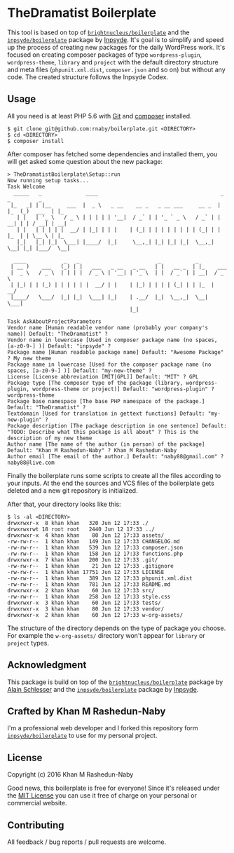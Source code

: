 # TheDramatist Boilerplate

This tool is based on top of [`brightnucleus/boilerplate`](https://github.com/brightnucleus/boilerplate) and the [`inpsyde/boilerplate`](https://github.com/inpsyde/boilerplate) package by [Inpsyde](https://inpsyde.com/). It's goal is to simplify and speed up the process of creating new packages for the daily WordPress work. It's focused on creating composer packages of type `wordpress-plugin`, `wordpress-theme`, `library` and `project` with the default directory structure and meta files (`phpunit.xml.dist`, `composer.json` and so on) but without any code. The created structure follows the Inpsyde Codex.

## Usage

All you need is at least PHP 5.6 with [Git](https://git-scm.com/) and [composer](https://getcomposer.org/) installed. 

```
$ git clone git@github.com:rnaby/boilerplate.git <DIRECTORY>
$ cd <DIRECTORY>
$ composer install
```

After composer has fetched some dependencies and installed them, you will get asked some question about the new package:

```
> TheDramatistBoilerplate\Setup::run
Now running setup tasks...
Task Welcome
  _____   _              ____                                       _     _         _   
 |_   _| | |__     ___  |  _ \   _ __    __ _   _ __ ___     __ _  | |_  (_)  ___  | |_ 
   | |   | '_ \   / _ \ | | | | | '__|  / _` | | '_ ` _ \   / _` | | __| | | / __| | __|
   | |   | | | | |  __/ | |_| | | |    | (_| | | | | | | | | (_| | | |_  | | \__ \ | |_ 
   |_|   |_| |_|  \___| |____/  |_|     \__,_| |_| |_| |_|  \__,_|  \__| |_| |___/  \__|
                                                                                        
  ____            _   _                         _           _          
 | __ )    ___   (_) | |   ___   _ __   _ __   | |   __ _  | |_    ___ 
 |  _ \   / _ \  | | | |  / _ \ | '__| | '_ \  | |  / _` | | __|  / _ \
 | |_) | | (_) | | | | | |  __/ | |    | |_) | | | | (_| | | |_  |  __/
 |____/   \___/  |_| |_|  \___| |_|    | .__/  |_|  \__,_|  \__|  \___|
                                       |_|                             
                                       
Task AskAboutProjectParameters
Vendor name [Human readable vendor name (probably your company's name)] Default: "TheDramatist" ?
Vendor name in lowercase [Used in composer package name (no spaces, [a-z0-9-] )] Default: "inpsyde" ?
Package name [Human readable package name] Default: "Awesome Package" ? My new theme
Package name in lowercase [Used for the composer package name (no spaces, [a-z0-9-] )] Default: "my-new-theme" ?
License [License abbreviation [MIT|GPL]] Default: "MIT" ? GPL
Package type [The composer type of the package (library, wordpress-plugin, wordpress-theme or project)] Default: "wordpress-plugin" ? wordpress-theme
Package base namespace [The base PHP namespace of the package.] Default: "TheDramatist" ?
Textdomain [Used for translation in gettext functions] Default: "my-new-plugin" ?
Package description [The package description in one sentence] Default: "TODO: Describe what this package is all about" ? This is the description of my new theme
Author name [The name of the author (in person) of the package] Default: "Khan M Rashedun-Naby" ? Khan M Rashedun-Naby
Author email [The email of the author.] Default: "naby88@gmail.com" ? naby88@live.com
```

Finally the boilerplate runs some scripts to create all the files according to your inputs. At the end the sources and VCS files of the boilerplate gets deleted and a new git repository is initialized.

After that, your directory looks like this:

```
$ ls -al <DIRECTORY>
drwxrwxr-x  8 khan khan   320 Jun 12 17:33 ./
drwxrwxrwt 18 root root   2440 Jun 12 17:33 ../
drwxrwxr-x  4 khan khan    80 Jun 12 17:33 assets/
-rw-rw-r--  1 khan khan   149 Jun 12 17:33 CHANGELOG.md
-rw-rw-r--  1 khan khan   539 Jun 12 17:33 composer.json
-rw-rw-r--  1 khan khan   158 Jun 12 17:33 functions.php
drwxrwxr-x  7 khan khan   200 Jun 12 17:33 .git/
-rw-rw-r--  1 khan khan    21 Jun 12 17:33 .gitignore
-rw-rw-r--  1 khan khan 17751 Jun 12 17:33 LICENSE
-rw-rw-r--  1 khan khan   389 Jun 12 17:33 phpunit.xml.dist
-rw-rw-r--  1 khan khan   781 Jun 12 17:33 README.md
drwxrwxr-x  2 khan khan    60 Jun 12 17:33 src/
-rw-rw-r--  1 khan khan   258 Jun 12 17:33 style.css
drwxrwxr-x  3 khan khan    60 Jun 12 17:33 tests/
drwxrwxr-x  3 khan khan    80 Jun 12 17:33 vendor/
drwxrwxr-x  2 khan khan    60 Jun 12 17:33 w-org-assets/
```

The structure of the directory depends on the type of package you choose. For example the `w-org-assets/` directory won't appear for `library` or `project` types.

## Acknowledgment

This package is build on top of the [`brightnucleus/boilerplate`](https://github.com/brightnucleus/boilerplate) package by [Alain Schlesser](http://www.alainschlesser.com/) and the [`inpsyde/boilerplate`](https://github.com/inpsyde/boilerplate) package by [Inpsyde](https://inpsyde.com/).

## Crafted by Khan M Rashedun-Naby

I'm a professional web developer and I forked this repository form [`inpsyde/boilerplate`](https://github.com/inpsyde/boilerplate) to use for my personal project.

## License

Copyright (c) 2016 Khan M Rashedun-Naby

Good news, this boilerplate is free for everyone! Since it's released under the [MIT License](LICENSE) you can use it free of charge on your personal or commercial website.

## Contributing

All feedback / bug reports / pull requests are welcome.